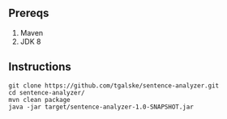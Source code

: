 ## Prereqs
1) Maven
2) JDK 8

## Instructions
```
git clone https://github.com/tgalske/sentence-analyzer.git
cd sentence-analyzer/
mvn clean package
java -jar target/sentence-analyzer-1.0-SNAPSHOT.jar
```
